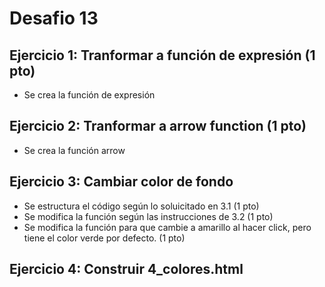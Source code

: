 # Desafio 13 

## Ejercicio 1: Tranformar a función de expresión (1 pto)
- Se crea la función de expresión

## Ejercicio 2: Tranformar a arrow function (1 pto)
- Se crea la función arrow

## Ejercicio 3: Cambiar color de fondo  
- Se estructura el código según lo soluicitado en 3.1 (1 pto)
- Se modifica la función según las instrucciones de 3.2 (1 pto)
- Se modifica la función para que cambie a amarillo al hacer click, pero tiene el color verde por defecto. (1 pto)

## Ejercicio 4: Construir 4_colores.html

